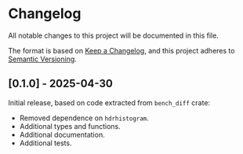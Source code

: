 # Changelog

All notable changes to this project will be documented in this file.

The format is based on [Keep a Changelog](https://keepachangelog.com/en/1.1.0/),
and this project adheres to [Semantic Versioning](https://semver.org/spec/v2.0.0.html).

## [0.1.0] - 2025-04-30

Initial release, based on code extracted from `bench_diff` crate:
- Removed dependence on `hdrhistogram`.
- Additional types and functions.
- Additional documentation.
- Additional tests.
